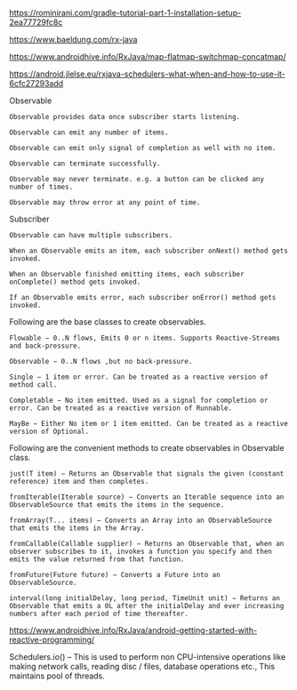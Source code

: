 https://rominirani.com/gradle-tutorial-part-1-installation-setup-2ea77729fc8c

https://www.baeldung.com/rx-java

https://www.androidhive.info/RxJava/map-flatmap-switchmap-concatmap/

https://android.jlelse.eu/rxjava-schedulers-what-when-and-how-to-use-it-6cfc27293add

Observable

    Observable provides data once subscriber starts listening.

    Observable can emit any number of items.

    Observable can emit only signal of completion as well with no item.

    Observable can terminate successfully.

    Observable may never terminate. e.g. a button can be clicked any number of times.

    Observable may throw error at any point of time.

Subscriber

    Observable can have multiple subscribers.

    When an Observable emits an item, each subscriber onNext() method gets invoked.

    When an Observable finished emitting items, each subscriber onComplete() method gets invoked.

    If an Observable emits error, each subscriber onError() method gets invoked.



Following are the base classes to create observables.

    Flowable − 0..N flows, Emits 0 or n items. Supports Reactive-Streams and back-pressure.

    Observable − 0..N flows ,but no back-pressure.

    Single − 1 item or error. Can be treated as a reactive version of method call.

    Completable − No item emitted. Used as a signal for completion or error. Can be treated as a reactive version of Runnable.

    MayBe − Either No item or 1 item emitted. Can be treated as a reactive version of Optional.

Following are the convenient methods to create observables in Observable class.

    just(T item) − Returns an Observable that signals the given (constant reference) item and then completes.

    fromIterable(Iterable source) − Converts an Iterable sequence into an ObservableSource that emits the items in the sequence.

    fromArray(T... items) − Converts an Array into an ObservableSource that emits the items in the Array.

    fromCallable(Callable supplier) − Returns an Observable that, when an observer subscribes to it, invokes a function you specify and then emits the value returned from that function.

    fromFuture(Future future) − Converts a Future into an ObservableSource.

    interval(long initialDelay, long period, TimeUnit unit) − Returns an Observable that emits a 0L after the initialDelay and ever increasing numbers after each period of time thereafter.



https://www.androidhive.info/RxJava/android-getting-started-with-reactive-programming/

Schedulers.io() – This is used to perform non CPU-intensive operations like making network calls, 
                  reading disc / files, database operations etc., This maintains pool of threads.


